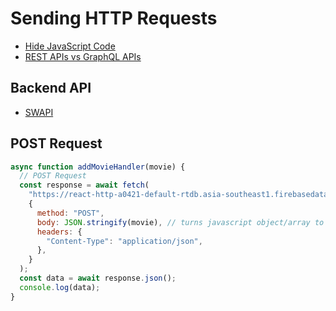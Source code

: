 # Sending HTTP Requests

- [Hide JavaScript Code](https://academind.com/tutorials/hide-javascript-code)
- [REST APIs vs GraphQL APIs](https://academind.com/tutorials/rest-vs-graphql)

## Backend API

- [SWAPI](swapi.dev)

## POST Request

```js
async function addMovieHandler(movie) {
  // POST Request
  const response = await fetch(
    "https://react-http-a0421-default-rtdb.asia-southeast1.firebasedatabase.app/movies.json",
    {
      method: "POST",
      body: JSON.stringify(movie), // turns javascript object/array to json
      headers: {
        "Content-Type": "application/json",
      },
    }
  );
  const data = await response.json();
  console.log(data);
}
```
